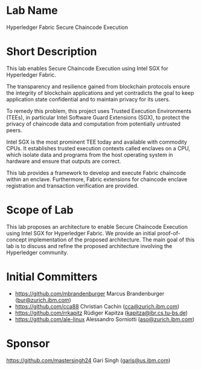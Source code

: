 # Lab Name
Hyperledger Fabric Secure Chaincode Execution

# Short Description
This lab enables Secure Chaincode Execution using Intel SGX for Hyperledger Fabric.

The transparency and resilience gained from blockchain protocols ensure the integrity of blockchain applications and yet contradicts the goal to keep application state confidential and to maintain privacy for its users.

To remedy this problem, this project uses Trusted Execution Environments (TEEs), in particular Intel Software Guard Extensions (SGX), to protect the privacy of chaincode data and computation from potentially untrusted peers.

Intel SGX is the most prominent TEE today and available with commodity CPUs. It establishes trusted execution contexts called enclaves on a CPU, which isolate data and programs from the host operating system in hardware and ensure that outputs are correct.

This lab provides a framework to develop and execute Fabric chaincode within an enclave.  Furthermore, Fabric extensions for chaincode enclave registration and transaction verification are provided.

# Scope of Lab
This lab proposes an architecture to enable Secure Chaincode Execution using Intel SGX for Hyperledger Fabric.  We provide an initial proof-of-concept implementation of the proposed architecture. The main goal of this lab is to discuss and refine the proposed architecture involving the Hyperledger community.

# Initial Committers
- https://github.com/mbrandenburger Marcus Brandenburger (bur@zurich.ibm.com)
- https://github.com/cca88 Christian Cachin (cca@zurich.ibm.com)
- https://github.com/rrkapitz Rüdiger Kapitza (kapitza@ibr.cs.tu-bs.de)
- https://github.com/ale-linux Alessandro Sorniotti (aso@zurich.ibm.com)

# Sponsor
https://github.com/mastersingh24 Gari Singh (garis@us.ibm.com)
